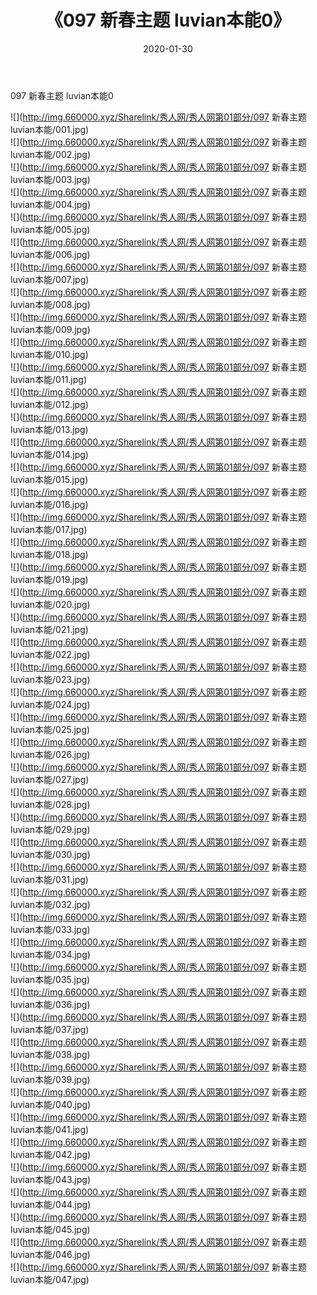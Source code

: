 ﻿---
layout: post
title:  《097 新春主题 luvian本能0》
date:   2020-01-30
img: http://img.660000.xyz/Sharelink/秀人网/秀人网第01部分/097 新春主题 luvian本能0/000.jpg
categories: [美女, 清纯, 唯美]
---

097 新春主题 luvian本能0

  ![](http://img.660000.xyz/Sharelink/秀人网/秀人网第01部分/097 新春主题 luvian本能/001.jpg) <br> ![](http://img.660000.xyz/Sharelink/秀人网/秀人网第01部分/097 新春主题 luvian本能/002.jpg) <br> ![](http://img.660000.xyz/Sharelink/秀人网/秀人网第01部分/097 新春主题 luvian本能/003.jpg) <br> ![](http://img.660000.xyz/Sharelink/秀人网/秀人网第01部分/097 新春主题 luvian本能/004.jpg) <br> ![](http://img.660000.xyz/Sharelink/秀人网/秀人网第01部分/097 新春主题 luvian本能/005.jpg) <br> ![](http://img.660000.xyz/Sharelink/秀人网/秀人网第01部分/097 新春主题 luvian本能/006.jpg) <br> ![](http://img.660000.xyz/Sharelink/秀人网/秀人网第01部分/097 新春主题 luvian本能/007.jpg) <br> ![](http://img.660000.xyz/Sharelink/秀人网/秀人网第01部分/097 新春主题 luvian本能/008.jpg) <br> ![](http://img.660000.xyz/Sharelink/秀人网/秀人网第01部分/097 新春主题 luvian本能/009.jpg) <br> ![](http://img.660000.xyz/Sharelink/秀人网/秀人网第01部分/097 新春主题 luvian本能/010.jpg) <br> ![](http://img.660000.xyz/Sharelink/秀人网/秀人网第01部分/097 新春主题 luvian本能/011.jpg) <br> ![](http://img.660000.xyz/Sharelink/秀人网/秀人网第01部分/097 新春主题 luvian本能/012.jpg) <br> ![](http://img.660000.xyz/Sharelink/秀人网/秀人网第01部分/097 新春主题 luvian本能/013.jpg) <br> ![](http://img.660000.xyz/Sharelink/秀人网/秀人网第01部分/097 新春主题 luvian本能/014.jpg) <br> ![](http://img.660000.xyz/Sharelink/秀人网/秀人网第01部分/097 新春主题 luvian本能/015.jpg) <br> ![](http://img.660000.xyz/Sharelink/秀人网/秀人网第01部分/097 新春主题 luvian本能/016.jpg) <br> ![](http://img.660000.xyz/Sharelink/秀人网/秀人网第01部分/097 新春主题 luvian本能/017.jpg) <br> ![](http://img.660000.xyz/Sharelink/秀人网/秀人网第01部分/097 新春主题 luvian本能/018.jpg) <br> ![](http://img.660000.xyz/Sharelink/秀人网/秀人网第01部分/097 新春主题 luvian本能/019.jpg) <br> ![](http://img.660000.xyz/Sharelink/秀人网/秀人网第01部分/097 新春主题 luvian本能/020.jpg) <br> ![](http://img.660000.xyz/Sharelink/秀人网/秀人网第01部分/097 新春主题 luvian本能/021.jpg) <br> ![](http://img.660000.xyz/Sharelink/秀人网/秀人网第01部分/097 新春主题 luvian本能/022.jpg) <br> ![](http://img.660000.xyz/Sharelink/秀人网/秀人网第01部分/097 新春主题 luvian本能/023.jpg) <br> ![](http://img.660000.xyz/Sharelink/秀人网/秀人网第01部分/097 新春主题 luvian本能/024.jpg) <br> ![](http://img.660000.xyz/Sharelink/秀人网/秀人网第01部分/097 新春主题 luvian本能/025.jpg) <br> ![](http://img.660000.xyz/Sharelink/秀人网/秀人网第01部分/097 新春主题 luvian本能/026.jpg) <br> ![](http://img.660000.xyz/Sharelink/秀人网/秀人网第01部分/097 新春主题 luvian本能/027.jpg) <br> ![](http://img.660000.xyz/Sharelink/秀人网/秀人网第01部分/097 新春主题 luvian本能/028.jpg) <br> ![](http://img.660000.xyz/Sharelink/秀人网/秀人网第01部分/097 新春主题 luvian本能/029.jpg) <br> ![](http://img.660000.xyz/Sharelink/秀人网/秀人网第01部分/097 新春主题 luvian本能/030.jpg) <br> ![](http://img.660000.xyz/Sharelink/秀人网/秀人网第01部分/097 新春主题 luvian本能/031.jpg) <br> ![](http://img.660000.xyz/Sharelink/秀人网/秀人网第01部分/097 新春主题 luvian本能/032.jpg) <br> ![](http://img.660000.xyz/Sharelink/秀人网/秀人网第01部分/097 新春主题 luvian本能/033.jpg) <br> ![](http://img.660000.xyz/Sharelink/秀人网/秀人网第01部分/097 新春主题 luvian本能/034.jpg) <br> ![](http://img.660000.xyz/Sharelink/秀人网/秀人网第01部分/097 新春主题 luvian本能/035.jpg) <br> ![](http://img.660000.xyz/Sharelink/秀人网/秀人网第01部分/097 新春主题 luvian本能/036.jpg) <br> ![](http://img.660000.xyz/Sharelink/秀人网/秀人网第01部分/097 新春主题 luvian本能/037.jpg) <br> ![](http://img.660000.xyz/Sharelink/秀人网/秀人网第01部分/097 新春主题 luvian本能/038.jpg) <br> ![](http://img.660000.xyz/Sharelink/秀人网/秀人网第01部分/097 新春主题 luvian本能/039.jpg) <br> ![](http://img.660000.xyz/Sharelink/秀人网/秀人网第01部分/097 新春主题 luvian本能/040.jpg) <br> ![](http://img.660000.xyz/Sharelink/秀人网/秀人网第01部分/097 新春主题 luvian本能/041.jpg) <br> ![](http://img.660000.xyz/Sharelink/秀人网/秀人网第01部分/097 新春主题 luvian本能/042.jpg) <br> ![](http://img.660000.xyz/Sharelink/秀人网/秀人网第01部分/097 新春主题 luvian本能/043.jpg) <br> ![](http://img.660000.xyz/Sharelink/秀人网/秀人网第01部分/097 新春主题 luvian本能/044.jpg) <br> ![](http://img.660000.xyz/Sharelink/秀人网/秀人网第01部分/097 新春主题 luvian本能/045.jpg) <br> ![](http://img.660000.xyz/Sharelink/秀人网/秀人网第01部分/097 新春主题 luvian本能/046.jpg) <br> ![](http://img.660000.xyz/Sharelink/秀人网/秀人网第01部分/097 新春主题 luvian本能/047.jpg) <br>